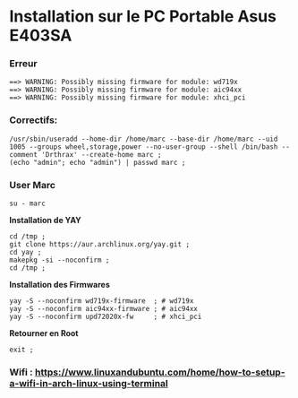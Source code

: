 
# Installation sur le PC Portable Asus E403SA


### **Erreur**
```
==> WARNING: Possibly missing firmware for module: wd719x
==> WARNING: Possibly missing firmware for module: aic94xx
==> WARNING: Possibly missing firmware for module: xhci_pci
```

### **Correctifs:**
```
/usr/sbin/useradd --home-dir /home/marc --base-dir /home/marc --uid 1005 --groups wheel,storage,power --no-user-group --shell /bin/bash --comment 'Drthrax' --create-home marc ;
(echo "admin"; echo "admin") | passwd marc ;
```

### **User Marc**
```
su - marc
```

**Installation de YAY**
```
cd /tmp ;
git clone https://aur.archlinux.org/yay.git ;
cd yay ;
makepkg -si --noconfirm ;
cd /tmp ;
```

**Installation des Firmwares**
```
yay -S --noconfirm wd719x-firmware  ; # wd719x
yay -S --noconfirm aic94xx-firmware ; # aic94xx
yay -S --noconfirm upd72020x-fw     ; # xhci_pci
```


**Retourner en Root**
```
exit ;
```

### Wifi : https://www.linuxandubuntu.com/home/how-to-setup-a-wifi-in-arch-linux-using-terminal
